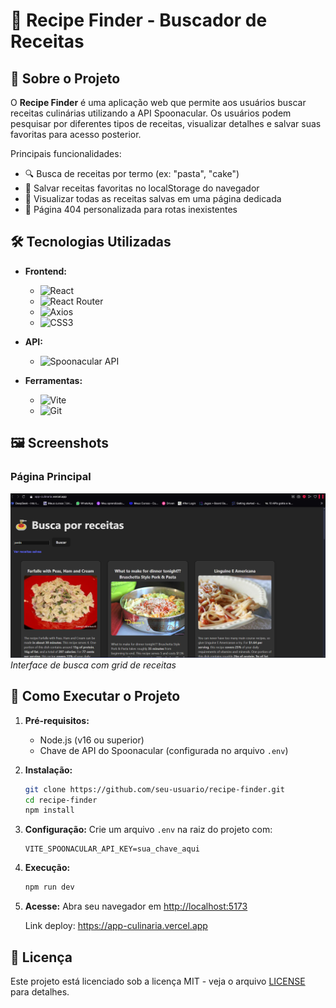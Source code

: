 # 📝 Recipe Finder - Buscador de Receitas

## 📌 Sobre o Projeto

O **Recipe Finder** é uma aplicação web que permite aos usuários buscar receitas culinárias utilizando a API Spoonacular. Os usuários podem pesquisar por diferentes tipos de receitas, visualizar detalhes e salvar suas favoritas para acesso posterior.

Principais funcionalidades:
- 🔍 Busca de receitas por termo (ex: "pasta", "cake")
- 💾 Salvar receitas favoritas no localStorage do navegador
- 📌 Visualizar todas as receitas salvas em uma página dedicada
- 🚫 Página 404 personalizada para rotas inexistentes

## 🛠 Tecnologias Utilizadas

- **Frontend:**
  - ![React](https://img.shields.io/badge/React-20232A?style=for-the-badge&logo=react&logoColor=61DAFB)
  - ![React Router](https://img.shields.io/badge/React_Router-CA4245?style=for-the-badge&logo=react-router&logoColor=white)
  - ![Axios](https://img.shields.io/badge/Axios-5A29E4?style=for-the-badge&logo=axios&logoColor=white)
  - ![CSS3](https://img.shields.io/badge/CSS3-1572B6?style=for-the-badge&logo=css3&logoColor=white)

- **API:**
  - ![Spoonacular API](https://img.shields.io/badge/Spoonacular_API-FF6B6B?style=for-the-badge&logo=spoonacular&logoColor=white)

- **Ferramentas:**
  - ![Vite](https://img.shields.io/badge/Vite-B73BFE?style=for-the-badge&logo=vite&logoColor=FFD62E)
  - ![Git](https://img.shields.io/badge/Git-F05032?style=for-the-badge&logo=git&logoColor=white)

## 🖼 Screenshots

### Página Principal
![Home Page](./src/assets/culinaria.png)  
*Interface de busca com grid de receitas*


## 🚀 Como Executar o Projeto

1. **Pré-requisitos:**
   - Node.js (v16 ou superior)
   - Chave de API do Spoonacular (configurada no arquivo `.env`)

2. **Instalação:**
   ```bash
   git clone https://github.com/seu-usuario/recipe-finder.git
   cd recipe-finder
   npm install
   ```

3. **Configuração:**
   Crie um arquivo `.env` na raiz do projeto com:
   ```env
   VITE_SPOONACULAR_API_KEY=sua_chave_aqui
   ```

4. **Execução:**
   ```bash
   npm run dev
   ```

5. **Acesse:**
   Abra seu navegador em [http://localhost:5173](http://localhost:5173)
   
   Link deploy: https://app-culinaria.vercel.app

## 📝 Licença

Este projeto está licenciado sob a licença MIT - veja o arquivo [LICENSE](LICENSE) para detalhes.
